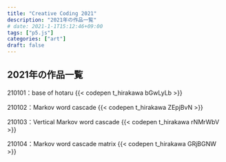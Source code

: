 ```yaml
---
title: "Creative Coding 2021"
description: "2021年の作品一覧"
# date: 2021-1-1T15:12:46+09:00
tags: ["p5.js"]
categories: ["art"]
draft: false
---
```


## 2021年の作品一覧

210101：base of hotaru
{{< codepen t_hirakawa bGwLyLb >}}

210102：Markov word cascade
{{< codepen t_hirakawa ZEpjBvN >}}

210103：Vertical Markov word cascade 
{{< codepen t_hirakawa rNMrWbV >}}

210104：Markov word cascade matrix
{{< codepen t_hirakawa GRjBGNW >}}